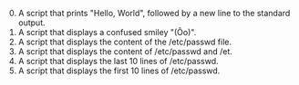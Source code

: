  0. A script that prints "Hello, World", followed by a new line to the standard output.
 1. A script that displays a confused smiley "(Ôo)". 
 2. A script that displays the content of the /etc/passwd file.
 3. A script that displays the content of /etc/passwd and /et.
 4. A script that displays the last 10 lines of /etc/passwd.
 5. A script that displays the first 10 lines of /etc/passwd.

